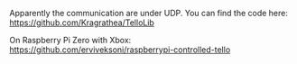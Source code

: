 
Apparently the communication are under UDP.
You can find the code here: https://github.com/Kragrathea/TelloLib


On Raspberry Pi Zero with Xbox:
https://github.com/erviveksoni/raspberrypi-controlled-tello
